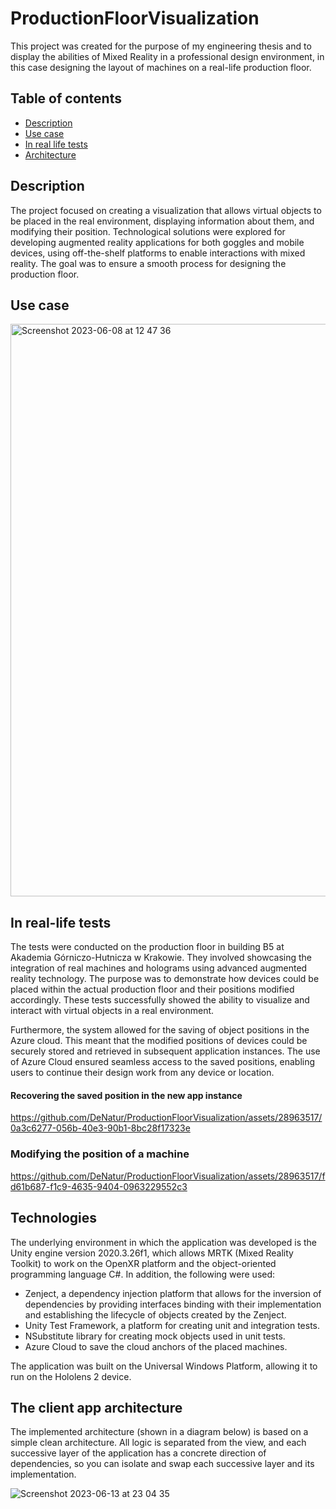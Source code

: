 # ProductionFloorVisualization

This project was created for the purpose of my engineering thesis and to display the abilities of Mixed Reality in a professional design environment, in this case designing the layout of machines on a real-life production floor.

## Table of contents
* [Description](#description)
* [Use case](#use-case)
* [In real life tests](#in-real-life-tests)
* [Architecture](#the-client-app-architecture)

## Description

The project focused on creating a visualization that allows virtual objects 
to be placed in the real environment, displaying information about them, and modifying 
their position. Technological solutions were explored for developing augmented reality 
applications for both goggles and mobile devices, using off-the-shelf platforms
to enable interactions with mixed reality. The goal was to ensure a smooth process 
for designing the production floor.

## Use case

<img width="916" alt="Screenshot 2023-06-08 at 12 47 36" src="https://github.com/DeNatur/ProductionFloorVisualization/assets/28963517/9073e24d-214d-4096-bac4-0624897274c3">

## In real-life tests

The tests were conducted on the production floor in building B5 at Akademia Górniczo-Hutnicza w Krakowie. They involved showcasing the integration of real machines and holograms using advanced augmented reality technology. The purpose was to demonstrate how devices could be placed within the actual production floor and their positions modified accordingly. These tests successfully showed the ability to visualize and interact with virtual objects in a real environment.

Furthermore, the system allowed for the saving of object positions in the Azure cloud. This meant that the modified positions of devices could be securely stored and retrieved in subsequent application instances. The use of Azure Cloud ensured seamless access to the saved positions, enabling users to continue their design work from any device or location.

#### Recovering the saved position in the new app instance

https://github.com/DeNatur/ProductionFloorVisualization/assets/28963517/0a3c6277-056b-40e3-90b1-8bc28f17323e

### Modifying the position of a machine

https://github.com/DeNatur/ProductionFloorVisualization/assets/28963517/fd61b687-f1c9-4635-9404-0963229552c3

## Technologies

The underlying environment in which the application was developed is the Unity engine version 2020.3.26f1, which allows MRTK (Mixed Reality Toolkit) to work on the OpenXR platform and the object-oriented programming language C#. 
In addition, the following were used:
* Zenject, a dependency injection platform that allows for the inversion of dependencies by providing interfaces binding with their implementation and establishing the lifecycle of objects created by the Zenject.
* Unity Test Framework, a platform for creating unit and integration tests.
* NSubstitute library for creating mock objects used in unit tests.
* Azure Cloud to save the cloud anchors of the placed machines.

The application was built on the Universal Windows Platform, allowing it to run on the Hololens 2 device.

## The client app architecture

The implemented architecture (shown in a diagram below) is based on a simple clean architecture. All logic is separated from the view, and each successive layer of the application has a concrete direction of dependencies, so you can isolate and swap each successive layer and its implementation.

![Screenshot 2023-06-13 at 23 04 35](https://github.com/DeNatur/ProductionFloorVisualization/assets/28963517/cb405bb8-8736-4e5b-bf04-5a4953995703)

